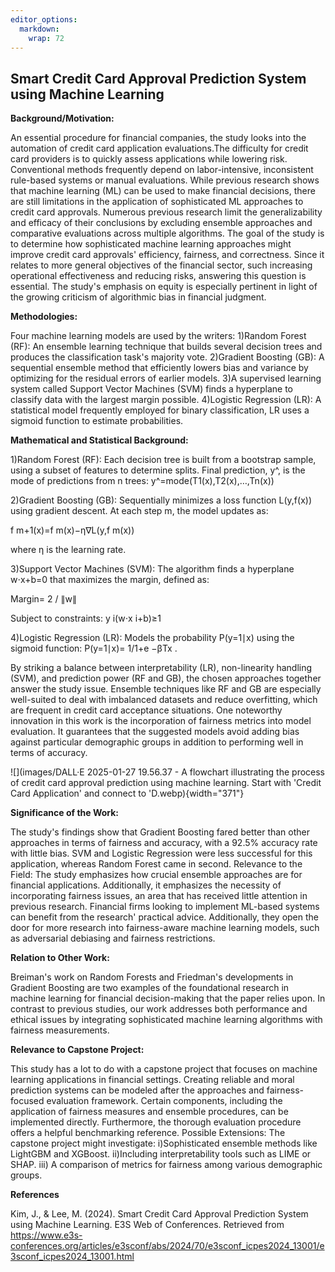 ```yaml
---
editor_options: 
  markdown: 
    wrap: 72
---
```


## Smart Credit Card Approval Prediction System using Machine Learning

**Background/Motivation:**

An essential procedure for financial companies, the study looks into the
automation of credit card application evaluations.The difficulty for
credit card providers is to quickly assess applications while lowering
risk. Conventional methods frequently depend on labor-intensive,
inconsistent rule-based systems or manual evaluations. While previous
research shows that machine learning (ML) can be used to make financial
decisions, there are still limitations in the application of
sophisticated ML approaches to credit card approvals. Numerous previous
research limit the generalizability and efficacy of their conclusions by
excluding ensemble approaches and comparative evaluations across
multiple algorithms. The goal of the study is to determine how
sophisticated machine learning approaches might improve credit card
approvals' efficiency, fairness, and correctness. Since it relates to
more general objectives of the financial sector, such increasing
operational effectiveness and reducing risks, answering this question is
essential. The study's emphasis on equity is especially pertinent in
light of the growing criticism of algorithmic bias in financial
judgment.

**Methodologies:**

Four machine learning models are used by the writers: 1)Random Forest
(RF): An ensemble learning technique that builds several decision trees
and produces the classification task's majority vote. 2)Gradient
Boosting (GB): A sequential ensemble method that efficiently lowers bias
and variance by optimizing for the residual errors of earlier models.
3)A supervised learning system called Support Vector Machines (SVM)
finds a hyperplane to classify data with the largest margin possible.
4)Logistic Regression (LR): A statistical model frequently employed for
binary classification, LR uses a sigmoid function to estimate
probabilities.

**Mathematical and Statistical Background:**

1)Random Forest (RF): Each decision tree is built from a bootstrap
sample, using a subset of features to determine splits. Final
prediction, y\^, is the mode of predictions from n trees:
y\^=mode(T1(x),T2(x),…,Tn(x))

2)Gradient Boosting (GB): Sequentially minimizes a loss function
L(y,f(x)) using gradient descent. At each step m, the model updates as:

f m+1(x)=f m(x)−η∇L(y,f m(x))

where η is the learning rate.

3)Support Vector Machines (SVM): The algorithm finds a hyperplane
w⋅x+b=0 that maximizes the margin, defined as:

Margin= 2 / ∥w∥ ​

Subject to constraints: y i(w⋅x i+b)≥1

4)Logistic Regression (LR): Models the probability P(y=1∣x) using the
sigmoid function: P(y=1∣x)= 1/1+e −βTx ​.

By striking a balance between interpretability (LR), non-linearity
handling (SVM), and prediction power (RF and GB), the chosen approaches
together answer the study issue. Ensemble techniques like RF and GB are
especially well-suited to deal with imbalanced datasets and reduce
overfitting, which are frequent in credit card acceptance situations.
One noteworthy innovation in this work is the incorporation of fairness
metrics into model evaluation. It guarantees that the suggested models
avoid adding bias against particular demographic groups in addition to
performing well in terms of accuracy.

![](images/DALL·E 2025-01-27 19.56.37 - A flowchart illustrating the process of credit card approval prediction using machine learning. Start with 'Credit Card Application' and connect to 'D.webp){width="371"}

**Significance of the Work:**

The study's findings show that Gradient Boosting fared better than other
approaches in terms of fairness and accuracy, with a 92.5% accuracy rate
with little bias. SVM and Logistic Regression were less successful for
this application, whereas Random Forest came in second. Relevance to the
Field: The study emphasizes how crucial ensemble approaches are for
financial applications. Additionally, it emphasizes the necessity of
incorporating fairness issues, an area that has received little
attention in previous research. Financial firms looking to implement
ML-based systems can benefit from the research' practical advice.
Additionally, they open the door for more research into fairness-aware
machine learning models, such as adversarial debiasing and fairness
restrictions.

**Relation to Other Work:**

Breiman's work on Random Forests and Friedman's developments in Gradient
Boosting are two examples of the foundational research in machine
learning for financial decision-making that the paper relies upon. In
contrast to previous studies, our work addresses both performance and
ethical issues by integrating sophisticated machine learning algorithms
with fairness measurements.

**Relevance to Capstone Project:**

This study has a lot to do with a capstone project that focuses on
machine learning applications in financial settings. Creating reliable
and moral prediction systems can be modeled after the approaches and
fairness-focused evaluation framework. Certain components, including the
application of fairness measures and ensemble procedures, can be
implemented directly. Furthermore, the thorough evaluation procedure
offers a helpful benchmarking reference. Possible Extensions: The
capstone project might investigate: i)Sophisticated ensemble methods
like LightGBM and XGBoost. ii)Including interpretability tools such as
LIME or SHAP. iii) A comparison of metrics for fairness among various
demographic groups.

**References**

Kim, J., & Lee, M. (2024). Smart Credit Card Approval Prediction System
using Machine Learning. E3S Web of Conferences. Retrieved from
<https://www.e3s-conferences.org/articles/e3sconf/abs/2024/70/e3sconf_icpes2024_13001/e3sconf_icpes2024_13001.html>
